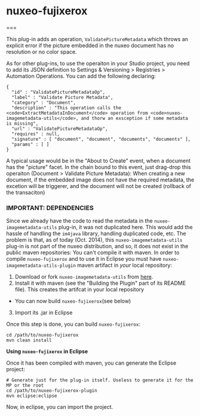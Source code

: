 # nuxeo-fujixerox
===


This plug-in adds an operation, `ValidatePictureMetadata` which throws an explicit error if the picture embedded in the nuxeo document has no resolution or no color space.

As for other plug-ins, to use the operaiton in your Studio project, you need to add its JSON definition to Settings & Versioning > Registries > Automation Operations. You can add the following declaring:

```
{
  "id" : "ValidatePictureMetadataOp",
  "label" : "Validate Picture Metadata",
  "category" : "Document",
  "description" : "This operation calls the <code>ExtractMetadataInDocument</code> operation from <code>nuxeo-imagemetadata-utils</code>, and thorw an exsception if some metadata is missing",
  "url" : "ValidatePictureMetadataOp",
  "requires" : null,
  "signature" : [ "document", "document", "documents", "documents" ],
  "params" : [ ]
}
```

A typical usage would be in the "About to Create" event, when a document has the "picture" facet. In the chain bound to this event, just drag-drop this operaiton (Document > Validate Picture Metadata): When creating a new document, if the embedded image does not have the required metadata, the excetion will be triggerer, and the document will not be created (rollback of the transaciton)

### IMPORTANT: DEPENDENCIES

Since we already have the code to read the metadata in the `nuxeo-imagemetadata-utils` plug-in, it was not duplicated here. This would add the hassle of handling the `im4java` library, handling duplicated code, etc. The problem is that, as of today (Oct. 2014), this `nuxeo-imagemetadata-utils` plug-in is not part of the nuxeo distribution, and so, it does not exist in the public maven repositories: You can't compile it with maven. In order to compile `nuxeo-fujixerox` and to use it in Eclipse you must have `nuxeo-imagemetadata-utils-plugin` maven artifact in _your_ local repository:

1. Download or fork `nuxeo-imagemetadata-utils` from [here](https://github.com/ThibArg/nuxeo-imagemetadata-utils).
2. Install it with maven (see the "Building the Plugin" part of its README file). This creates the artifcat in your local repository
  * You can now build `nuxeo-fujixerox`(see below)
3. Import its .jar in Eclipse

Once this step is done, you can build `nuxeo-fujixerox`:

```
cd /path/to/nuxeo-fujixerox
mvn clean install
```

**Using `nuxeo-fujixerox` in Eclipse**

Once it has been compiled with maven, you can generate the Eclipse project:

```
# Generate just for the plug-in itself. Useless to generate it for the MP or the root
cd /path/to/nuxeo-fujixerox-plugin
mvn eclipse:eclipse
```

Now, in eclipse, you can import the project.
